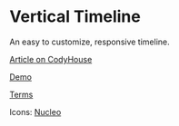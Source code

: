 Vertical Timeline
=========

An easy to customize, responsive timeline.

[Article on CodyHouse](http://codyhouse.co/gem/vertical-timeline/)

[Demo](http://codyhouse.co/demo/vertical-timeline/index.html)
 
[Terms](http://codyhouse.co/terms/)

Icons: [Nucleo](https://nucleoapp.com)
